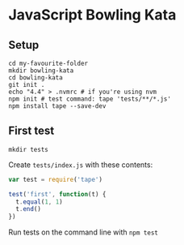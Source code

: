 JavaScript Bowling Kata
============================

## Setup

```shell
cd my-favourite-folder
mkdir bowling-kata
cd bowling-kata
git init .
echo "4.4" > .nvmrc # if you're using nvm
npm init # test command: tape 'tests/**/*.js'
npm install tape --save-dev
```

## First test

```shell
mkdir tests
```

Create `tests/index.js` with these contents:
```js
var test = require('tape')

test('first', function(t) {
  t.equal(1, 1)
  t.end()
})
```

Run tests on the command line with `npm test`

